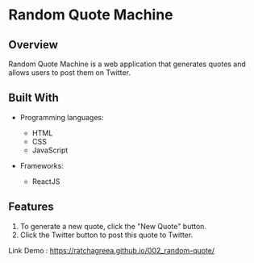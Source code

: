 # Random Quote Machine

## Overview
Random Quote Machine is a web application that generates quotes and allows users to post them on Twitter.

## Built With
- Programming languages:
    - HTML
    - CSS
    - JavaScript

- Frameworks:
    - ReactJS

## Features
1. To generate a new quote, click the "New Quote" button.  
2. Click the Twitter button to post this quote to Twitter.  

Link Demo : https://ratchagreea.github.io/002_random-quote/
